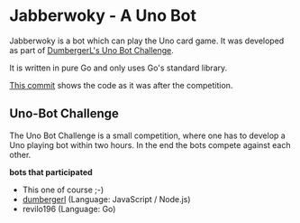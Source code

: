 # Jabberwoky - A Uno Bot
Jabberwoky is a bot which can play the Uno card game. It was developed as part of [DumbergerL's Uno Bot Challenge](https://github.com/DumbergerL/uno-server).

It is written in pure Go and only uses Go's standard library.

[This commit](https://github.com/staubichsauger/jabberwoky/commit/d4ed68136ab474d3cb2496e98edc8b843c83c08d) shows the code as it was after the competition.

## Uno-Bot Challenge
The Uno Bot Challenge is a small competition, where one has to develop a Uno playing bot within two hours. In the end the bots compete against each other.

**bots that participated**

* This one of course ;-)
* [dumbergerl](https://github.com/DumbergerL/uno-bot) (Language: JavaScript / Node.js)
* revilo196 (Language: Go)
